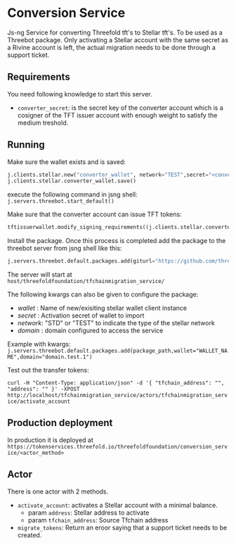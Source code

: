 # Conversion Service

Js-ng Service for converting Threefold tft's to Stellar tft's. To be used as a Threebot package.
Only activating a Stellar account with the same secret as a Rivine account is left, the actual migration needs to be done through a support ticket.

## Requirements

You need following knowledge to start this server.

- `converter_secret`: is the secret key of the converter account which is a cosigner of the TFT issuer account with enough weight to satisfy the medium treshold.

## Running

Make sure the wallet exists and is saved:

```python
j.clients.stellar.new("converter_wallet", network="TEST",secret="<converter_secret>")
j.clients.stellar.converter_wallet.save()
```

execute the following command in jsng shell:
`j.servers.threebot.start_default()`

Make sure that the converter account can issue TFT tokens:

```python
tftissuerwallet.modify_signing_requirements((j.clients.stellar.converter_wallet.address,),5,0,5,7)
```

Install the package.
Once this process is completed add the package to the threebot server from jsng shell like this:

```python
j.servers.threebot.default.packages.add(giturl="https://github.com/threefoldfoundation/tft-stellar/tree/master/ThreeBotPackages/tfchainmigration_service")
```

The server will start at `host/threefoldfoundation/tfchainmigration_service/`

The following kwargs can also be given to configure the package:

- *wallet* : Name of new/exisiting stellar wallet client instance
- *secret* : Activation secret of wallet to import
- *network*: "STD" or "TEST" to indicate the type of the stellar network
- *domain* : domain configured to access the service

Example with kwargs:
`j.servers.threebot.default.packages.add(package_path,wallet="WALLET_NAME",domain="domain.test.1")`

Test out the transfer tokens:

`curl -H "Content-Type: application/json" -d '{ "tfchain_address": "", "address": "" }' -XPOST http://localhost/tfchainmigration_service/actors/tfchainmigration_service/activate_account`

## Production deployment

In production it is deployed at `https://tokenservices.threefold.io/threefoldfoundation/conversion_service/<actor_method>`

## Actor

There is one actor with 2 methods.

- `activate_account`: activates a Stellar account with a minimal balance.
  - param `address`: Stellar address to activate
  - param `tfchain_address`: Source Tfchain address
- `migrate_tokens`: Return an eroor saying that a support ticket needs to be created.
